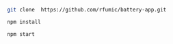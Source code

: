 ```bash
git clone  https://github.com/rfumic/battery-app.git
```

```bash
npm install
```

```bash
npm start
```
